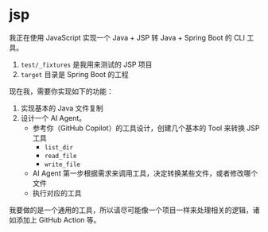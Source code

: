 # jsp

我正在使用 JavaScript 实现一个 Java + JSP 转 Java + Spring Boot 的 CLI 工具。

1. `test/_fixtures` 是我用来测试的 JSP 项目
2. `target` 目录是 Spring Boot 的工程

现在我，需要你实现如下的功能：

1. 实现基本的 Java 文件复制
2. 设计一个 AI Agent。
   - 参考你（GitHub Copilot）的工具设计，创建几个基本的 Tool 来转换 JSP 工具
       - `list_dir`
       - `read_file`
       - `write_file`
   - AI Agent 第一步根据需求来调用工具，决定转换某些文件，或者修改哪个文件
   - 执行对应的工具


我要做的是一个通用的工具，所以请尽可能像一个项目一样来处理相关的逻辑，诸如添加上 GitHub Action 等。
